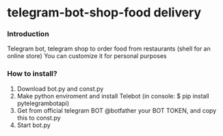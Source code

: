 # telegram-bot-shop-food delivery

### Introduction

Telegram bot, telegram shop to order food from restaurants (shell for an online store)
You can customize it for personal purposes

### How to install?

1) Download bot.py and const.py
2) Make python enviroment and install Telebot (in console: $ pip install pytelegrambotapi)
3) Get from official telegram BOT @botfather your BOT TOKEN, and copy this to const.py
4) Start bot.py

